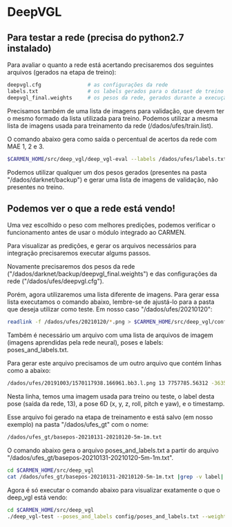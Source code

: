 # DeepVGL

## Para testar a rede (precisa do python2.7 instalado)

Para avaliar o quanto a rede está acertando precisaremos dos seguintes arquivos (gerados na etapa de treino):
```bash
deepvgl.cfg               # as configurações da rede
labels.txt                # os labels gerados para o dataset de treino
deepvgl_final.weights     # os pesos da rede, gerados durante a execução do treino da darknet (vários serão gerados e podem ser avaliados)
```
Precisamos também de uma lista de imagens para validação, que devem ter o mesmo formado da lista utilizada para treino.
Podemos utilizar a mesma lista de imagens usada para treinamento da rede (/dados/ufes/train.list). 

O comando abaixo gera como saída o percentual de acertos da rede com MAE 1, 2 e 3.

```bash
$CARMEN_HOME/src/deep_vgl/deep_vgl-eval --labels /dados/ufes/labels.txt --weights_file $CARMEN_HOME/sharedlib/darknet4/backup/deepvgl_final.weights --config_file /dados/ufes/deepvgl.cfg --images_list /dados/ufes/train.list 
```
Podemos utilizar qualquer um dos pesos gerados (presentes na pasta "/dados/darknet/backup") e gerar uma lista de imagens de validação, não presentes no treino.

## Podemos ver o que a rede está vendo!

Uma vez escolhido o peso com melhores predições, podemos verificar o funcionamento antes de usar o módulo integrado ao CARMEN.

Para visualizar as predições, e gerar os arquivos necessários para integração precisaremos executar algums passos.

Novamente precisaremos dos pesos da rede ("/dados/darknet/backup/deepvgl_final.weights") e das configurações da rede ("/dados/ufes/deepvgl.cfg").

Porém, agora utilizaremos uma lista diferente de imagens. Para gerar essa lista executamos o comando abaixo, lembre-se de ajustá-lo 
para a pasta que deseja utilizar como teste. Em nosso caso "/dados/ufes/20210120":

```bash
readlink -f /dados/ufes/20210120/*.png > $CARMEN_HOME/src/deep_vgl/config/test-20210120.txt
```

Também é necessário um arquivo com uma lista de arquivos de imagem (imagens aprendidas pela rede neural), poses e labels: poses_and_labels.txt. 

Para gerar este arquivo precisamos de um outro arquivo que contém linhas como a abaixo:

```bash
/dados/ufes/20191003/1570117938.166961.bb3.l.png 13 7757785.56312 -363523.757782 0.0 0.011196 -0.04909 0.252019 1570117938.166961
```

Nesta linha, temos uma imagem usada para treino ou teste, o label desta pose (saída da rede, 13), a pose 6D (x, y, z, roll, pitch e yaw),
e o timestamp.

Esse arquivo foi gerado na etapa de treinamento e está salvo (em nosso exemplo) na pasta "/dados/ufes_gt" com o nome:

```bash
/dados/ufes_gt/basepos-20210131-20210120-5m-1m.txt
```

O comando abaixo gera o arquivo poses_and_labels.txt a partir do arquivo "/dados/ufes_gt/basepos-20210131-20210120-5m-1m.txt".

```bash
cd $CARMEN_HOME/src/deep_vgl
cat /dados/ufes_gt/basepos-20210131-20210120-5m-1m.txt |grep -v label| awk '{print $3 " " $4 " " $8 " " $1}' > config/poses_and_labels.txt
```
Agora é só executar o comando abaixo para visualizar exatamente o que o deep_vgl está vendo:

```bash
cd $CARMEN_HOME/src/deep_vgl
./deep_vgl-test --poses_and_labels config/poses_and_labels.txt --weights_file $CARMEN_HOME/sharedlib/darknet4/backup/deepvgl_final.weights --config_file treino_e_teste/darknet_cfg/deepvgl.cfg  --images_list $CARMEN_HOME/src/deep_vgl/config/test-20210120.txt 

```

